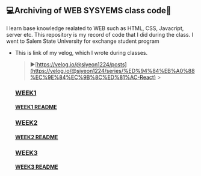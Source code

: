## 💻Archiving of WEB SYSYEMS class code🌟

I learn base knowledge realated to WEB such as HTML, CSS, Javacript, server etc. This repository is my record of code that I did during the class. I went to Salem State University for exchange student program

- This is link of my velog, which I wrote during classes.
  > ▶️[https://velog.io/@siyeon1224/posts](https://velog.io/@siyeon1224/series/%ED%94%84%EB%A0%88%EC%9E%84%EC%9B%8C%ED%81%AC-React) > <br>
  <h3><a href="https://github.com/siyeon9302/ITE-web-systems/tree/week1">WEEK1</a></h3>
  <h4><a href="https://github.com/siyeon9302/ITE-web-systems/blob/main/week1/README.md">WEEK1 README</a></h4>
  <h3><a href="https://github.com/siyeon9302/ITE-web-systems/tree/week2">WEEK2</a></h3>
  <h4><a href="https://github.com/siyeon9302/ITE-web-systems/blob/main/week2/README.md">WEEK2 README</a></h4>
  <h3><a href="https://github.com/siyeon9302/ITE-web-systems/tree/week3">WEEK3</a></h3>
  <h4><a href="https://github.com/siyeon9302/ITE-web-systems/blob/main/week3/README.md">WEEK3 README</a></h4>
